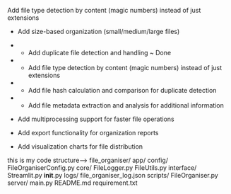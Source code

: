 Add file type detection by content (magic numbers) instead of just extensions

- Add size-based organization (small/medium/large files)
- - Add duplicate file detection and handling                 ~ Done

- - Add file type detection by content (magic numbers) instead of just extensions
- - Add file hash calculation and comparison for duplicate detection
- - Add file metadata extraction and analysis for additional information
- Add multiprocessing support for faster file operations

- Add export functionality for organization reports

- Add visualization charts for file distribution



this is my code structure-->
file_organiser/
    app/
        config/
            FileOrganiserConfig.py
        core/
            FileLogger.py
            FileUtils.py
        interface/
            Streamlit.py
        __init__.py
    logs/
        file_organiser_log.json
    scripts/
        FileOrganiser.py
    server/
        main.py
    README.md
    requirement.txt